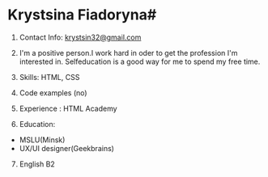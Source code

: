 
# Krystsina Fiadoryna#
1. Contact Info:
krystsin32@gmail.com

2. I'm a positive person.I work hard in oder to get the profession I'm interested in. 
Selfeducation is a good way for me to spend my free time. 
3. Skills: HTML, CSS
4. Code examples (no)
5. Experience : HTML Academy
6. Education:
+ MSLU(Minsk)
+ UX/UI designer(Geekbrains)
7. English B2

